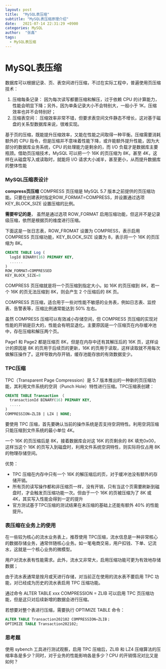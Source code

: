 ```yaml
---
layout: post
title:  "MySQL表压缩"
subtitle: "MySQL表压缩原理介绍"
date:   2021-07-14 22:31:29 +0900
categories: MySQL
author:  "张鑫"
tags:
  - MySQL表压缩
---
```


# MySQL表压缩
数据库可以根据记录、页、表空间进行压缩，不过在实际工程中，普遍使用页压缩技术：
1. 压缩每条记录： 因为每次读写都要压缩和解压，过于依赖 CPU 的计算能力，性能会明显下降；另外，因为单条记录大小不会特别大，一般小于 1K，压缩效率也并不会特别好；
2. 压缩表空间： 压缩效率非常不错，但要求表空间文件静态不增长，这对基于磁盘的关系型数据库来说，很难实现。

基于页的压缩，既能提升压缩效率，又能在性能之间取得一种平衡。压缩需要消耗额外的 CPU 指令，但是压缩并不意味着性能下降，或许能额外提升性能，因为大部分的数据库业务系统，CPU 的处理能力是剩余的，而 I/O 负载才是数据库主要瓶颈。借助页压缩技术，MySQL 可以把一个 16K 的页压缩为 8K，甚至 4K，这样在从磁盘写入或读取时，就能将 I/O 请求大小减半，甚至更小，从而提升数据库的整体性能

### MySQL压缩表设计

**compress页压缩**
COMPRESS 页压缩是 MySQL 5.7 版本之前提供的页压缩功能。只要在创建表时指定ROW_FORMAT=COMPRESS，并设置通过选项 KEY_BLOCK_SIZE 设置压缩的比例。

**需要牢记的是**， 虽然是通过选项 ROW_FORMAT 启用压缩功能，但这并不是记录级压缩，依然是根据页的维度进行压缩。

下面这是一张日志表，ROW_FROMAT 设置为 COMPRESS，表示启用 COMPRESS 页压缩功能，KEY_BLOCK_SIZE 设置为 8，表示将一个 16K 的页压缩为 8K。

```sql
CREATE TABLE Log (
  logId BINARY(16) PRIMARY KEY,
  ......
)
ROW_FORMAT=COMPRESSED
KEY_BLOCK_SIZE=8
```
COMPRESS 页压缩就是将一个页压缩到指定大小。如 16K 的页压缩到 8K，若一个 16K 的页无法压缩到 8K，则会产生 2 个压缩后的 8K 页。

COMPRESS 页压缩，适合用于一些对性能不敏感的业务表，例如日志表、监控表、告警表等，压缩比例通常能达到 50% 左右。

虽然 COMPRESS 压缩可以有效减小存储空间，但 COMPRESS 页压缩的实现对性能的开销是巨大的，性能会有明显退化。主要原因是一个压缩页在内存缓冲池中，存在压缩和解压两个页。

Page1 和 Page2 都是压缩页 8K，但是在内存中还有其解压后的 16K 页，这样设计的原因是 8K 的页用于后续页的更新，16K 的页用于读取，这样读取就不用每次做解压操作了。这样导致内存开销，缓存池能存放的有效数据变少。

### TPC压缩

TPC（Transparent Page Compression）是 5.7 版本推出的一种新的页压缩功能，其利用文件系统的空洞（Punch Hole）特性进行压缩。TPC压缩表创建：

```sql
CREATE TABLE Transaction （
  transactionId BINARY(16) PRIMARY KEY,
  .....
)
COMPRESSION=ZLIB | LZ4 | NONE;
```
要使用 TPC 压缩，首先要确认当前的操作系统是否支持空洞特性。利用空洞压缩只能压缩到文件系统的最小单位 4K。

一个 16K 的页压缩后是 8K，接着数据库会对这 16K 的页剩余的 8K 填充0x00，这样当这个 16K 的页写入到磁盘时，利用文件系统空洞特性，则实际将仅占用 8K 的物理存储空间。

优势：
* TPC 压缩在内存中只有一个 16K 的解压缩后的页，对于缓冲池没有额外的存储开销。
* 所有页的读写操作都和非压缩页一样，没有开销，只有当这个页需要刷新到磁盘时，才会触发页压缩功能一次。但由于一个 16K 的页被压缩为了 8K 或 4K，其实写入性能会得到一定的提升
* 官方测试基于TPC压缩的测试结果在未压缩的基础上还能有额外 40% 的性能提升。

### 表压缩在业务上的使用

在一些较为核心的流水业务表上，推荐使用 TPC压缩，流水信息是一种非常核心的数据存储业务，通常伴随核心业务。如一笔电商交易，用户扣钱、下单、记流水，这就是一个核心业务的微模型。

用户对流水表有性能需求。此外，流水又非常大，启用压缩功能可更为有效地存储数据；

由于流水表通常是按月或天进行存储，对当前正在使用的流水表不要启用 TPC 功能，对已经成为历史的流水表启用 TPC 压缩功能。

通过命令 ALTER TABLE xxx COMPRESSION = ZLIB 可以启用 TPC 页压缩功能，但是这只对后续新增的数据会进行压缩。

若想要对整个表进行压缩，需要执行 OPTIMIZE TABLE 命令：

```sql
ALTER TABLE Transaction202102 COMPRESSION=ZLIB；
OPTIMIZE TABLE Transaction202102;
```

### 思考题
使用 sybench 工具进行测试观察，启用 TPC 压缩后，ZLIB 和 LZ4 压缩算法的压缩率各是多少？同时，对于业务的性能影响各是多少？CPU 的开销情况对比又是如何？

